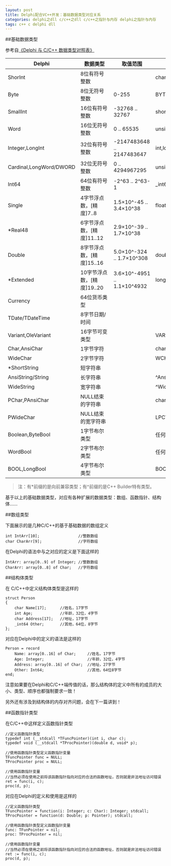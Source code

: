 ```yaml
---
layout: post
title: Delphi配合VC++开发：基础数据类型对应关系
categories: delphi之dll c/c++之dll c/c++之指针与内存 delphi之指针与内存
tags: c++ c delphi dll 
---
```


##基础数据类型

参考自[《Delphi 与 C/C++ 数据类型对照表》](http://www.cnblogs.com/del/archive/2007/12/03/981563.html)

Delphi				|	数据类型	|	取值范围		|	C/C++
----------------		|---------------	|--------------			|----------------
ShorInt				|	8位有符号整数	|				|	char
Byte				|	8位无符号整数	|	0-255			|	BYTE,unsigned short
SmallInt			|	16位有符号整数	| -32768 .. 32767		|	short
Word				|	16位无符号整数	|   0 .. 65535			|	unsigned short
Integer,LongInt			|	32位有符号整数	|-2147483648 .. 2147483647	|	int,long
Cardinal,LongWord/DWORD		|	32位无符号整数	|0 .. 4294967295		|	unsigned long
Int64				|	64位有符号整数 	|-2^63 .. 2^63-1		|	_int64
Single				|	4字节浮点数，[精度]7..8		| 1.5×10^-45 .. 3.4×10^38	|	float
*Real48				|	6字节浮点数，[精度]11..12　	| 2.9×10^-39 .. 1.7×10^38	|	
Double				|	8字节浮点数，[精度]15..16	| 5.0×10^-324 .. 1.7×10^308	|	double
*Extended			|	10字节浮点数，[精度]19..20	| 3.6×10^-4951 .. 1.1×10^4932	|	long double
Currency			|	64位货币类型	|				|	
TDate/TDateTime			|	8字节日期/时间	|				|	
Variant,OleVariant		|	16字节可变类型	|				|	VARIANT,^Variant,^OleVariant
Char,AnsiChar			|	1字节字符	|				|	char
WideChar			|	2字节字符	|				|	WCHAR
*ShortString			|	短字符串	|				|	　
AnsiString/String		|	长字符串	|				|	^AnsiString
WideString			|	宽字符串	|				|	^WideString
PChar,PAnsiChar			|	NULL结束的字符串	|			|	char*
PWideChar			|	NULL结束的宽字符串	|			|	LPCWSTR
Boolean,ByteBool		|	1字节布尔类型		|			|	任何1字节
WordBool			|	2字节布尔类型		|			|	任何2字节
BOOL,LongBool			|	4字节布尔类型		|			|	BOOL

>注：有*前缀的是向前兼容类型；有^前缀的是C++ Builder特有类型。

基于以上的基础数据类型，对应有各种扩展的数据类型：数组、函数指针、结构体……

##数组类型

下面展示的是几种C/C++的基于基础数据的数组定义

```
int IntArr[10];					//整数数组
char CharArr[9];				//字符数组
```

在Delphi的语法中与之对应的定义是下面这样的

```
IntArr: array[0..9] of Integer;	//整数数组
CharArr: array[0..8] of Char;	//字符数组
```

##结构体类型

在 C/C++中定义结构体类型是这样的

```
struct Person
{
	char Name[17];		//姓名，17字节
	int Age;			//年龄，32位，4字节
	char Address[17];	//地址，17字节
	_int64 Other;		//其他，64位，8字节
};
```

对应在Delphi中的定义的语法是这样的

```
Person = record
	Name: array[0..16] of Char;		//姓名，17字节
	Age: Integer;					//年龄，32位，4字节
	Address: array[0..16] of Char;	//地址，27字节
	Other: Int64;					//其他，64位8字节
end;
```

注意如果要在Delphi和C/C++端传值的话，那么结构体的定义中所有的成员的大小、类型、顺序也都强制要求一致！

另外还有涉及到结构体的内存对齐问题，会在下一篇讲到！

##函数指针类型

在C/C++中这样定义函数指针类型

```
//定义函数指针类型
typedef int (__stdcall *TFuncPointer)(int i, char c);
typedef void (__stdcall *TProcPointer)(double d, void* p);

//使用函数指针类型定义函数指针变量
TFuncPointer func = NULL;
TProcPointer proc = NULL;

//使用函数指针变量
//当然必须在使用之前将该函数指针指向对应的合法的函数地址，否则就是非法地址访问错误
ret = func(i, c);
proc(d, p);
```

对应在Delphi的定义和使用是这样的

```
//定义函数指针类型
TFuncPointer = function(i: Integer; c: Char): Integer; stdcall;
TProcPointer = function(d: Double; p: Pointer); stdcall;

//使用函数指针类型定义函数指针变量
func: TFunPointer = nil;
proc: TProcPointer = nil;

//使用函数指针变量
//当然必须在使用之前将该函数指针指向对应的合法的函数地址，否则就是非法地址访问错误
ret := func(i, c);
proc(d, p);
```
